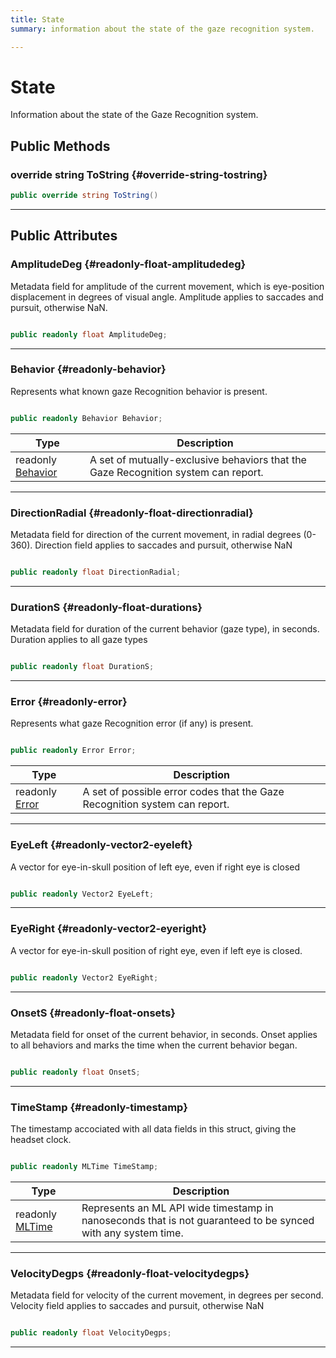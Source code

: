 ```yaml
---
title: State
summary: information about the state of the gaze recognition system. 

---
```


# State




Information about the state of the Gaze Recognition system.   





## Public Methods

### override string ToString {#override-string-tostring}

```csharp
public override string ToString()
```






-----------

## Public Attributes

### AmplitudeDeg {#readonly-float-amplitudedeg}

Metadata field for amplitude of the current movement, which is eye-position displacement in degrees of visual angle. Amplitude applies to saccades and pursuit, otherwise NaN. 

```csharp

public readonly float AmplitudeDeg;

```






-----------

### Behavior {#readonly-behavior}

Represents what known gaze Recognition behavior is present. 

```csharp

public readonly Behavior Behavior;

```

| Type | Description  | 
|--|--|
| readonly [Behavior](/versioned_docs/version-22-Feb-2023/unity-api/api/UnityEngine.XR.MagicLeap/MLGazeRecognition/UnityEngine.XR.MagicLeap.MLGazeRecognition.md#enums-behavior) | A set of mutually-exclusive behaviors that the Gaze Recognition system can report.  |





-----------

### DirectionRadial {#readonly-float-directionradial}

Metadata field for direction of the current movement, in radial degrees (0-360). Direction field applies to saccades and pursuit, otherwise NaN 

```csharp

public readonly float DirectionRadial;

```






-----------

### DurationS {#readonly-float-durations}

Metadata field for duration of the current behavior (gaze type), in seconds. Duration applies to all gaze types 

```csharp

public readonly float DurationS;

```






-----------

### Error {#readonly-error}

Represents what gaze Recognition error (if any) is present. 

```csharp

public readonly Error Error;

```

| Type | Description  | 
|--|--|
| readonly [Error](/versioned_docs/version-22-Feb-2023/unity-api/api/UnityEngine.XR.MagicLeap/MLGazeRecognition/UnityEngine.XR.MagicLeap.MLGazeRecognition.md#enums-error) | A set of possible error codes that the Gaze Recognition system can report.  |





-----------

### EyeLeft {#readonly-vector2-eyeleft}

A vector for eye-in-skull position of left eye, even if right eye is closed 

```csharp

public readonly Vector2 EyeLeft;

```






-----------

### EyeRight {#readonly-vector2-eyeright}

A vector for eye-in-skull position of right eye, even if left eye is closed. 

```csharp

public readonly Vector2 EyeRight;

```






-----------

### OnsetS {#readonly-float-onsets}

Metadata field for onset of the current behavior, in seconds. Onset applies to all behaviors and marks the time when the current behavior began. 

```csharp

public readonly float OnsetS;

```






-----------

### TimeStamp {#readonly-timestamp}

The timestamp accociated with all data fields in this struct, giving the headset clock. 

```csharp

public readonly MLTime TimeStamp;

```

| Type | Description  | 
|--|--|
| readonly [MLTime](/versioned_docs/version-22-Feb-2023/unity-api/api/UnityEngine.XR.MagicLeap/MLTime/UnityEngine.XR.MagicLeap.MLTime.md) | Represents an ML API wide timestamp in nanoseconds that is not guaranteed to be synced with any system time.  |





-----------

### VelocityDegps {#readonly-float-velocitydegps}

Metadata field for velocity of the current movement, in degrees per second. Velocity field applies to saccades and pursuit, otherwise NaN 

```csharp

public readonly float VelocityDegps;

```






-----------


